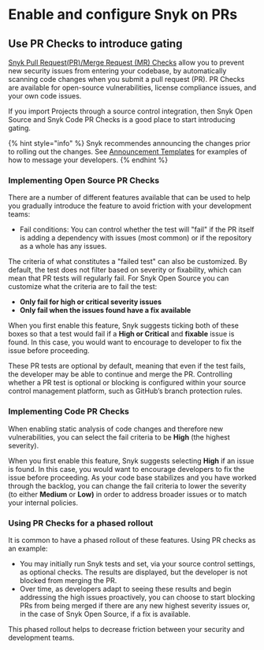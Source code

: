 # Enable and configure Snyk on PRs

## Use PR Checks to introduce gating

[Snyk Pull Request(PR)/Merge Request (MR) Checks](../../../scan-with-snyk/pull-requests/pull-request-checks/) allow you to prevent new security issues from entering your codebase, by automatically scanning code changes when you submit a pull request (PR). PR Checks are available for open-source vulnerabilities, license compliance issues, and your own code issues.

If you import Projects through a source control integration, then Snyk Open Source and Snyk Code PR Checks is a good place to start introducing gating.&#x20;

{% hint style="info" %}
Snyk recommendes announcing the changes prior to rolling out the changes. See [Announcement Templates](../../enterprise-implementation-guide/phase-6-rolling-out-the-prevention-stage/announcement-templates-for-prevention.md) for examples of how to message your developers.
{% endhint %}

### Implementing Open Source PR Checks

There are a number of different features available that can be used to help you gradually introduce the feature to avoid friction with your development teams:

* Fail conditions: You can control whether the test will "fail" if the PR itself is adding a dependency with issues (most common) or if the repository as a whole has any issues.

The criteria of what constitutes a "failed test" can also be customized. By default, the test does not filter based on severity or fixability, which can mean that PR tests will regularly fail. For Snyk Open Source you can customize what the criteria are to fail the test:

* **Only fail for high or critical severity issues**
* **Only fail when the issues found have a fix available**

When you first enable this feature, Snyk suggests ticking both of these boxes so that a test would fail if a **High or Critical** and **fixable** issue is found. In this case, you would want to encourage to developer to fix the issue before proceeding.

These PR tests are optional by default, meaning that even if the test fails, the developer may be able to continue and merge the PR. Controlling whether a PR test is optional or blocking is configured within your source control management platform, such as GitHub’s branch protection rules.

### Implementing Code PR Checks

When enabling static analysis of code changes and therefore new vulnerabilities, you can select the fail criteria to be **High** (the highest severity).

When you first enable this feature, Snyk suggests selecting **High** if an issue is found. In this case, you would want to encourage developers to fix the issue before proceeding. As your code base stabilizes and you have worked through the backlog, you can change the fail criteria to lower the severity (to either **Medium** or **Low)** in order to address broader issues or to match your internal policies.

### Using PR Checks for a phased rollout

It is common to have a phased rollout of these features. Using PR checks as an example:

* You may initially run Snyk tests and set, via your source control settings, as optional checks. The results are displayed, but the developer is not blocked from merging the PR.&#x20;
* Over time, as developers adapt to seeing these results and begin addressing the high issues proactively, you can choose to start blocking PRs from being merged if there are any new highest severity issues or, in the case of Snyk Open Source, if a fix is available.&#x20;

This phased rollout helps to decrease friction between your security and development teams.
